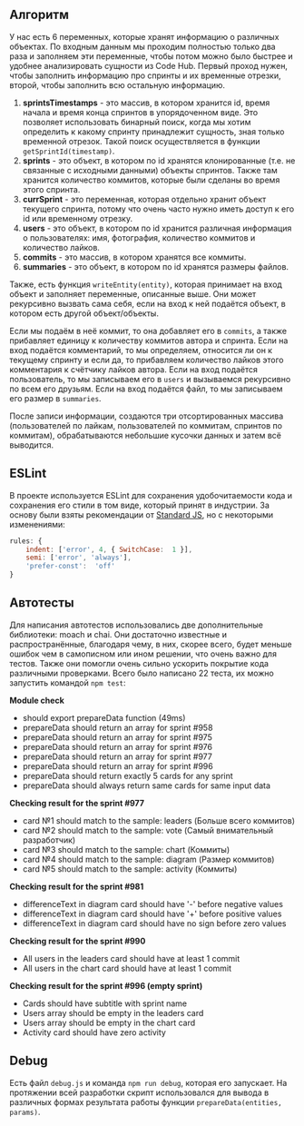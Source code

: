 ## Алгоритм
У нас есть 6 переменных, которые хранят информацию о различных объектах. По входным данным мы проходим полностью только два раза и заполняем эти переменные, чтобы потом можно было быстрее и удобнее анализировать сущности из Code Hub. Первый проход нужен, чтобы заполнить информацию про спринты и их временные отрезки, второй, чтобы заполнить всю остальную информацию.

1. **sprintsTimestamps** - это массив, в котором хранится id, время начала и время конца спринтов в упорядоченном виде. Это позволяет использовать бинарный поиск, когда мы хотим определить к какому спринту принадлежит сущность, зная только временной отрезок. Такой поиск осуществляется в функции ``getSprintId(timestamp)``.
2. **sprints** - это объект, в котором по id хранятся клонированные (т.е. не связанные с исходными данными) объекты спринтов. Также там хранится количество коммитов, которые были сделаны во время этого спринта.
3. **currSprint** - это переменная, которая отдельно хранит объект текущего спринта, потому что очень часто нужно иметь доступ к его id или временному отрезку.
4. **users** - это объект, в котором по id хранится различная информация о пользователях: имя, фотография, количество коммитов и количество лайков.
5. **commits** - это массив, в котором хранятся все коммиты.
6. **summaries** - это объект, в котором по id хранятся размеры файлов.

Также, есть функция ``writeEntity(entity)``, которая принимает на вход объект и заполняет переменные, описанные выше. Они может рекурсивно вызвать сама себя, если на вход к ней подаётся объект, в котором есть другой объект/объекты.

Если мы подаём в неё коммит, то она добавляет его в ``commits``, а также прибавляет единицу к количеству коммитов автора и спринта.
Если на вход подаётся комментарий, то мы определяем, относится ли он к текущему спринту и если да, то прибавляем количество лайков этого комментария к счётчику лайков автора.
Если на вход подаётся пользователь, то мы записываем его в ``users`` и вызываемся рекурсивно по всем его друзьям.
Если на вход подаётся файл, то мы записываем его размер в ``summaries``.

После записи информации, создаются три отсортированных массива (пользователей по лайкам, пользователей по коммитам, спринтов по коммитам), обрабатываются небольшие кусочки данных и затем всё выводится.

## ЕSLint
В проекте используется ESLint для сохранения удобочитаемости кода и сохранения его стили в том виде, который принят в индустрии. За основу были взяты рекомендации от [Standard JS](https://standardjs.com/), но с некоторыми изменениями:
```js
rules: {
    indent: ['error', 4, { SwitchCase:  1 }],
    semi: ['error', 'always'],
    'prefer-const':  'off'
}
```

## Автотесты
Для написания автотестов использовались две дополнительные библиотеки: moach и chai. Они достаточно известные и распространённые, благодаря чему, в них, скорее всего, будет меньше ошибок чем в самописном или ином решении, что очень важно для тестов. Также они помогли очень сильно ускорить покрытие кода различными проверками.
Всего было написано 22 теста, их можно запустить командой ``npm test``:

**Module check**
- should export prepareData function (49ms)
- prepareData should return an array for sprint #958
- prepareData should return an array for sprint #975
- prepareData should return an array for sprint #976
- prepareData should return an array for sprint #977
- prepareData should return an array for sprint #996
- prepareData should return exactly 5 cards for any sprint
- prepareData should always return same cards for same input data

**Checking result for the sprint #977**
- card №1 should match to the sample: leaders (Больше всего коммитов)
- card №2 should match to the sample: vote (Самый внимательный разработчик)
- card №3 should match to the sample: chart (Коммиты)
- card №4 should match to the sample: diagram (Размер коммитов)
- card №5 should match to the sample: activity (Коммиты)

 **Checking result for the sprint #981**
- differenceText in diagram card should have '-' before negative values
- differenceText in diagram card should have '+' before positive values
- differenceText in diagram card should have no sign before zero values

**Checking result for the sprint #990**
- All users in the leaders card should have at least 1 commit
- All users in the chart card should have at least 1 commit

**Checking result for the sprint #996 (empty sprint)**
- Cards should have subtitle with sprint name
- Users array should be empty in the leaders card
- Users array should be empty in the chart card
- Activity card should have zero activity

## Debug
Есть файл ``debug.js`` и команда ``npm run debug``, которая его запускает. На протяжении всей разработки скрипт использовался для вывода в различных формах результата работы функции ``prepareData(entities, params)``. 
